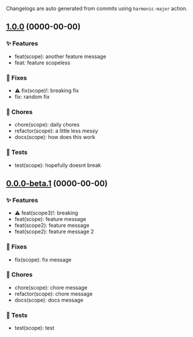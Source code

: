 Changelogs are auto generated from commits using `harmonic-major` action.

## [1.0.0](...) (0000-00-00)

### ✨ Features

-   feat(scope): another feature message
-   feat: feature scopeless

### 🐛 Fixes

-   ⚠️ fix(scope)!: breaking fix
-   fix: random fix

### 🧹 Chores

-   chore(scope): daily chores
-   refactor(scope): a little less messy
-   docs(scope): how does this work

### 🧪 Tests

-   test(scope): hopefully doesnt break

## [0.0.0-beta.1](diff) (0000-00-00)

### ✨ Features

-   ⚠️ feat(scope3)!: breaking
-   feat(scope): feature message
-   feat(scope2): feature message
-   feat(scope2): feature message 2

### 🐛 Fixes

-   fix(scope): fix message

### 🧹 Chores

-   chore(scope): chore message
-   refactor(scope): chore message
-   docs(scope): docs message

### 🧪 Tests

-   test(scope): test
